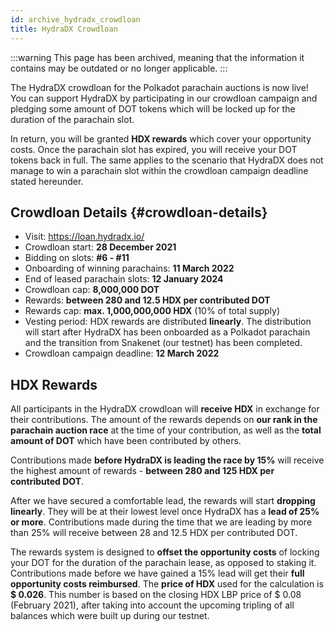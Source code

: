 ```yaml
---
id: archive_hydradx_crowdloan
title: HydraDX Crowdloan
---
```


:::warning
This page has been archived, meaning that the information it contains may be outdated or no longer applicable.
:::

The HydraDX crowdloan for the Polkadot parachain auctions is now live! You can support HydraDX by participating in our crowdloan campaign and pledging some amount of DOT tokens which will be locked up for the duration of the parachain slot.

In return, you will be granted **HDX rewards** which cover your opportunity costs. Once the parachain slot has expired, you will receive your DOT tokens back in full. The same applies to the scenario that HydraDX does not manage to win a parachain slot within the crowdloan campaign deadline stated hereunder.

## Crowdloan Details {#crowdloan-details}
* Visit: https://loan.hydradx.io/ 
* Crowdloan start: **28 December 2021**
* Bidding on slots: **#6 - #11**
* Onboarding of winning parachains: **11 March 2022**
* End of leased parachain slots: **12 January 2024**
* Crowdloan cap: **8,000,000 DOT**
* Rewards: **between 280 and 12.5 HDX per contributed DOT**
* Rewards cap: **max. 1,000,000,000 HDX** (10% of total supply)
* Vesting period: HDX rewards are distributed **linearly**. The distribution will start after HydraDX has been onboarded as a Polkadot parachain and the transition from Snakenet (our testnet) has been completed. 
* Crowdloan campaign deadline: **12 March 2022**

## HDX Rewards
All participants in the HydraDX crowdloan will **receive HDX** in exchange for their contributions. The amount of the rewards depends on **our rank in the parachain auction race** at the time of your contribution, as well as the **total amount of DOT** which have been contributed by others.

Contributions made **before HydraDX is leading the race by 15%** will receive the highest amount of rewards - **between 280 and 125 HDX per contributed DOT**.

After we have secured a comfortable lead, the rewards will start **dropping linearly**. They will be at their lowest level once HydraDX has a **lead of 25% or more**. Contributions made during the time that we are leading by more than 25% will receive between 28 and 12.5 HDX per contributed DOT.

The rewards system is designed to **offset the opportunity costs** of locking your DOT for the duration of the parachain lease, as opposed to staking it. Contributions made before we have gained a 15% lead will get their **full opportunity costs reimbursed**. The **price of HDX** used for the calculation is **$ 0.026**. This number is based on the closing HDX LBP price of $ 0.08 (February 2021), after taking into account the upcoming tripling of all balances which were built up during our testnet.
